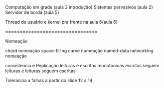 
Computação em grade (aula 2 introdução)
Sistemas pervasivos (aula 2)
Servidor de borda (aula 5)

Thread de usuário e kernel pra frente na aula 6(aula 6)





================================

Nomeação 

chord nomeação
space-filling curve nomeação
named-data networking nomeação


consistencia e Replicação
leituras e escritas monotonicas
escritas seguem leituras e leituras seguem escritas


Tolerancia a falhas
a partir do slide 12 a 14














